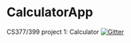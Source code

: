# CalculatorApp
CS377/399 project 1: Calculator
[![Gitter](https://badges.gitter.im/Join%20Chat.svg)](https://gitter.im/TurtleDynasty/cs377hw2?utm_source=badge&utm_medium=badge&utm_campaign=pr-badge)

